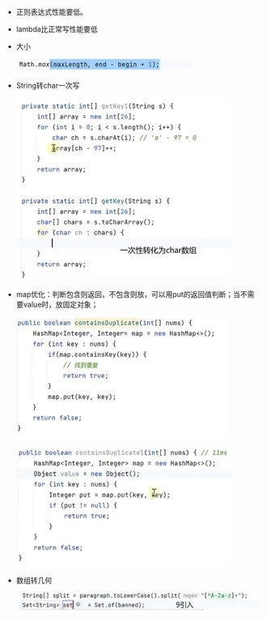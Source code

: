 - 正则表达式性能要低。
-  lambda比正常写性能要低

- 大小

    ![alt text](../images/image-31.png)

- String转char一次写

    ![alt text](../images/image.png)

- map优化：判断包含则返回，不包含则放，可以用put的返回值判断；当不需要value时，放固定对象；
    
    ![alt text](../images/image-1.png)

    ![alt text](../images/image-30.png)

- 数组转几何
    
    ![alt text](../images/image-32.png)